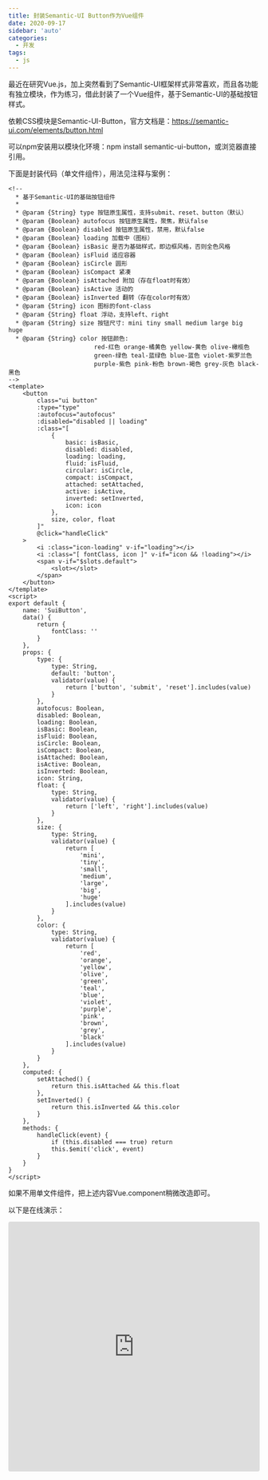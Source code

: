 ```yaml
---
title: 封装Semantic-UI Button作为Vue组件
date: 2020-09-17
sidebar: 'auto'
categories:
  - 开发
tags:
  - js
---
```


<p>最近在研究Vue.js，加上突然看到了Semantic-UI框架样式非常喜欢，而且各功能有独立模块，作为练习，借此封装了一个Vue组件，基于Semantic-UI的基础按钮样式。</p><p>依赖CSS模块是Semantic-UI-Button，官方文档是：<a href="https://semantic-ui.com/elements/button.html" target="_blank">https://semantic-ui.com/elements/button.html</a></p><p>可以npm安装用以模块化环境：npm install semantic-ui-button，或浏览器直接引用。<br></p><p>下面是封装代码（单文件组件），用法见注释与案例：</p><pre style="max-width:100%;overflow-x:auto;"><code class="html hljs xml" codemark="1"><span class="hljs-comment">&lt;!--
  * 基于Semantic-UI的基础按钮组件
  *
  * @param {String} type 按钮原生属性，支持submit、reset、button（默认）
  * @param {Boolean} autofocus 按钮原生属性，聚焦，默认false
  * @param {Boolean} disabled 按钮原生属性，禁用，默认false
  * @param {Boolean} loading 加载中（图标）
  * @param {Boolean} isBasic 是否为基础样式，即边框风格，否则全色风格
  * @param {Boolean} isFluid 适应容器
  * @param {Boolean} isCircle 圆形
  * @param {Boolean} isCompact 紧凑
  * @param {Boolean} isAttached 附加（存在float时有效）
  * @param {Boolean} isActive 活动的
  * @param {Boolean} isInverted 翻转（存在color时有效）
  * @param {String} icon 图标的font-class
  * @param {String} float 浮动，支持left、right
  * @param {String} size 按钮尺寸: mini tiny small medium large big huge
  * @param {String} color 按钮颜色:
                        red-红色 orange-橘黄色 yellow-黄色 olive-橄榄色
                        green-绿色 teal-蓝绿色 blue-蓝色 violet-紫罗兰色
                        purple-紫色 pink-粉色 brown-褐色 grey-灰色 black-黑色
--&gt;</span>
<span class="hljs-tag">&lt;<span class="hljs-name">template</span>&gt;</span>
    <span class="hljs-tag">&lt;<span class="hljs-name">button</span>
        <span class="hljs-attr">class</span>=<span class="hljs-string">"ui button"</span>
        <span class="hljs-attr">:type</span>=<span class="hljs-string">"type"</span>
        <span class="hljs-attr">:autofocus</span>=<span class="hljs-string">"autofocus"</span>
        <span class="hljs-attr">:disabled</span>=<span class="hljs-string">"disabled || loading"</span>
        <span class="hljs-attr">:class</span>=<span class="hljs-string">"[
            {
                basic: isBasic,
                disabled: disabled,
                loading: loading,
                fluid: isFluid,
                circular: isCircle,
                compact: isCompact,
                attached: setAttached,
                active: isActive,
                inverted: setInverted,
                icon: icon
            },
            size, color, float
        ]"</span>
        @<span class="hljs-attr">click</span>=<span class="hljs-string">"handleClick"</span>
    &gt;</span>
        <span class="hljs-tag">&lt;<span class="hljs-name">i</span> <span class="hljs-attr">:class</span>=<span class="hljs-string">"icon-loading"</span> <span class="hljs-attr">v-if</span>=<span class="hljs-string">"loading"</span>&gt;</span><span class="hljs-tag">&lt;/<span class="hljs-name">i</span>&gt;</span>
        <span class="hljs-tag">&lt;<span class="hljs-name">i</span> <span class="hljs-attr">:class</span>=<span class="hljs-string">"[ fontClass, icon ]"</span> <span class="hljs-attr">v-if</span>=<span class="hljs-string">"icon &amp;&amp; !loading"</span>&gt;</span><span class="hljs-tag">&lt;/<span class="hljs-name">i</span>&gt;</span>
        <span class="hljs-tag">&lt;<span class="hljs-name">span</span> <span class="hljs-attr">v-if</span>=<span class="hljs-string">"$slots.default"</span>&gt;</span>
            <span class="hljs-tag">&lt;<span class="hljs-name">slot</span>&gt;</span><span class="hljs-tag">&lt;/<span class="hljs-name">slot</span>&gt;</span>
        <span class="hljs-tag">&lt;/<span class="hljs-name">span</span>&gt;</span>
    <span class="hljs-tag">&lt;/<span class="hljs-name">button</span>&gt;</span>
<span class="hljs-tag">&lt;/<span class="hljs-name">template</span>&gt;</span>
<span class="hljs-tag">&lt;<span class="hljs-name">script</span>&gt;</span><span class="javascript">
<span class="hljs-keyword">export</span> <span class="hljs-keyword">default</span> {
    name: <span class="hljs-string">'SuiButton'</span>,
    data() {
        <span class="hljs-keyword">return</span> {
            fontClass: <span class="hljs-string">''</span>
        }
    },
    props: {
        type: {
            type: <span class="hljs-built_in">String</span>,
            <span class="hljs-keyword">default</span>: <span class="hljs-string">'button'</span>,
            validator(value) {
                <span class="hljs-keyword">return</span> [<span class="hljs-string">'button'</span>, <span class="hljs-string">'submit'</span>, <span class="hljs-string">'reset'</span>].includes(value)
            }
        },
        autofocus: <span class="hljs-built_in">Boolean</span>,
        disabled: <span class="hljs-built_in">Boolean</span>,
        loading: <span class="hljs-built_in">Boolean</span>,
        isBasic: <span class="hljs-built_in">Boolean</span>,
        isFluid: <span class="hljs-built_in">Boolean</span>,
        isCircle: <span class="hljs-built_in">Boolean</span>,
        isCompact: <span class="hljs-built_in">Boolean</span>,
        isAttached: <span class="hljs-built_in">Boolean</span>,
        isActive: <span class="hljs-built_in">Boolean</span>,
        isInverted: <span class="hljs-built_in">Boolean</span>,
        icon: <span class="hljs-built_in">String</span>,
        float: {
            type: <span class="hljs-built_in">String</span>,
            validator(value) {
                <span class="hljs-keyword">return</span> [<span class="hljs-string">'left'</span>, <span class="hljs-string">'right'</span>].includes(value)
            }
        },
        size: {
            type: <span class="hljs-built_in">String</span>,
            validator(value) {
                <span class="hljs-keyword">return</span> [
                    <span class="hljs-string">'mini'</span>,
                    <span class="hljs-string">'tiny'</span>,
                    <span class="hljs-string">'small'</span>,
                    <span class="hljs-string">'medium'</span>,
                    <span class="hljs-string">'large'</span>,
                    <span class="hljs-string">'big'</span>,
                    <span class="hljs-string">'huge'</span>
                ].includes(value)
            }
        },
        color: {
            type: <span class="hljs-built_in">String</span>,
            validator(value) {
                <span class="hljs-keyword">return</span> [
                    <span class="hljs-string">'red'</span>,
                    <span class="hljs-string">'orange'</span>,
                    <span class="hljs-string">'yellow'</span>,
                    <span class="hljs-string">'olive'</span>,
                    <span class="hljs-string">'green'</span>,
                    <span class="hljs-string">'teal'</span>,
                    <span class="hljs-string">'blue'</span>,
                    <span class="hljs-string">'violet'</span>,
                    <span class="hljs-string">'purple'</span>,
                    <span class="hljs-string">'pink'</span>,
                    <span class="hljs-string">'brown'</span>,
                    <span class="hljs-string">'grey'</span>,
                    <span class="hljs-string">'black'</span>
                ].includes(value)
            }
        }
    },
    computed: {
        setAttached() {
            <span class="hljs-keyword">return</span> <span class="hljs-keyword">this</span>.isAttached &amp;&amp; <span class="hljs-keyword">this</span>.float
        },
        setInverted() {
            <span class="hljs-keyword">return</span> <span class="hljs-keyword">this</span>.isInverted &amp;&amp; <span class="hljs-keyword">this</span>.color
        }
    },
    methods: {
        handleClick(event) {
            <span class="hljs-keyword">if</span> (<span class="hljs-keyword">this</span>.disabled === <span class="hljs-literal">true</span>) <span class="hljs-keyword">return</span>
            <span class="hljs-keyword">this</span>.$emit(<span class="hljs-string">'click'</span>, event)
        }
    }
}
</span><span class="hljs-tag">&lt;/<span class="hljs-name">script</span>&gt;</span></code></pre><p>如果不用单文件组件，把上述内容Vue.component稍微改造即可。<br></p><p>以下是在线演示：<br></p><p><iframe src="https://codesandbox.io/embed/semantic-ui-button-vue-component-kt10n?fontsize=14&hidenavigation=1&amp;theme=dark&amp;view=preview" style="width:100%; height:500px; border:0; border-radius: 4px; overflow:hidden;" title="Semantic-UI Button - Vue component" allow="accelerometer; ambient-light-sensor; camera; encrypted-media; geolocation; gyroscope; hid; microphone; midi; payment; usb; vr; xr-spatial-tracking" sandbox="allow-forms allow-modals allow-popups allow-presentation allow-same-origin allow-scripts" width="640" height="498"><br></iframe></p><p><br></p>

<Ads />
